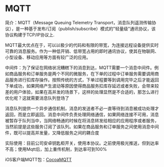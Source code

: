 # MQTT

简介：MQTT（Message Queuing Telemetry Transport，消息队列遥测传输协议），是一种基于发布/订阅（publish/subscribe）模式的"轻量级"通讯协议，该协议构建于TCP/IP协议上.

MQTT最大优点在于，可以以极少的代码和有限的带宽，为连接远程设备提供实时可靠的消息服务。作为一种低开销、低带宽占用的即时通讯协议，使其在物联网、小型设备、移动应用等方面有较广泛的应用。

中间件：为了保证在网络状况糟糕下的消息到达，MQTT需要一个消息中间件。例如商品服务和订单服务是两个不同的微服务，在下单的过程中订单服务需要调用商品服务进行扣库存操作。按照传统的方式，下单过程要等到调用完毕之后才能返回下单成功，如果网络产生波动等原因使得商品服务扣库存延迟或者失败，会带来较差的用户体验，如果在高并发的场景下，这样的处理显然是不合适的，那怎么进行优化呢？这就需要消息队列登场了

消息队列提供一个异步通信机制，消息的发送者不必一直等待到消息被成功处理才返回，而是立即返回。消息中间件负责处理网络通信，如果网络连接不可用，消息被暂存于队列当中，当网络畅通的时候在将消息转发给相应的应用程序或者服务，当然前提是这些服务订阅了该队列。如果在商品服务和订单服务之间使用消息中间件，既可以提高并发量，又降低服务之间的耦合度

实际使用：目前公司安卓钥匙柜开关，使用本协议。之前使用极光推送，但到达率不高；使用Mqtt后，加上重传机制，到达率可到100%

iOS客户端MQTT包：[CocoaMQTT](https://github.com/emqx/CocoaMQTT)

